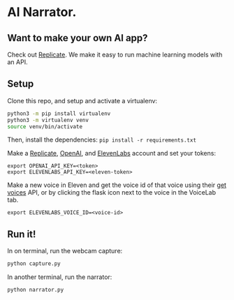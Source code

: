 # AI Narrator. 



## Want to make your own AI app?
Check out [Replicate](https://replicate.com). We make it easy to run machine learning models with an API.

## Setup

Clone this repo, and setup and activate a virtualenv:

```bash
python3 -m pip install virtualenv
python3 -m virtualenv venv
source venv/bin/activate
```

Then, install the dependencies:
`pip install -r requirements.txt`

Make a [Replicate](https://replicate.com), [OpenAI](https://beta.openai.com/), and [ElevenLabs](https://elevenlabs.io) account and set your tokens:

```
export OPENAI_API_KEY=<token>
export ELEVENLABS_API_KEY=<eleven-token>
```

Make a new voice in Eleven and get the voice id of that voice using their [get voices](https://elevenlabs.io/docs/api-reference/voices) API, or by clicking the flask icon next to the voice in the VoiceLab tab.

```
export ELEVENLABS_VOICE_ID=<voice-id>
```

## Run it!

In on terminal, run the webcam capture:
```bash
python capture.py
```
In another terminal, run the narrator:

```bash
python narrator.py
```

